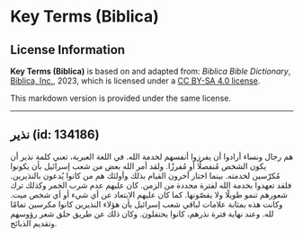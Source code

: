 # Key Terms (Biblica)

## License Information

**Key Terms (Biblica)** is based on and adapted from: _Biblica Bible Dictionary_, [Biblica, Inc.](https://www.biblica.com/), 2023, which is licensed under a [CC BY-SA 4.0 license](https://creativecommons.org/licenses/by-sa/4.0/legalcode.en).

This markdown version is provided under the same license.



--------------------------------

## نذير (id: 134186)

هم رجال ونساء أرادوا أن يفرزوا أنفسهم لخدمة الله. في اللغة العبرية، تعني كلمة نذير أن يكون الشخص مُنفصلًا أو مُفرزًا. ولقد أمر الله بعض من شعب إسرائيل بأن يكونوا مُكرّسين لخدمته. بينما اختار آخرون القيام بذلك وأولئك هم من كانوا يُدعون بالنذيرين. فلقد تعهدوا بخدمة الله لفترة محددة من الزمن. كان عليهم عدم شرب الخمر وكذلك ترك شعورهم تنمو طويلًا ولا يقصّونها. كما كان عليهم الابتعاد عن أي شيء أو أي شخص ميت. وكانت هذه بمثابة علامات لباقي شعب إسرائيل بأن هؤلاء النذيرين كانوا مكرسين تمامًا لله. وعند نهاية فترة نذرهم، كانوا يحتفلون. وكان ذلك عن طريق حلق شعر رؤوسهم وتقديم الذبائح.


